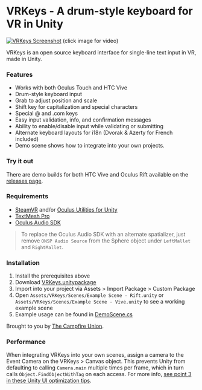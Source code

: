 # VRKeys - A drum-style keyboard for VR in Unity

[![VRKeys Screenshot](https://github.com/campfireunion/VRKeys/blob/master/Assets/VRKeys/Textures/vrkeys-screenshot.png?raw=true)](https://www.youtube.com/watch?v=Q_kUlVTyRag)
(click image for video)

VRKeys is an open source keyboard interface for single-line text input in VR, made in Unity.

### Features

* Works with both Oculus Touch and HTC Vive
* Drum-style keyboard input
* Grab to adjust position and scale
* Shift key for capitalization and special characters
* Special @ and .com keys
* Easy input validation, info, and confirmation messages
* Ability to enable/disable input while validating or submitting
* Alternate keyboard layouts for i18n (Dvorak & Azerty for French included)
* Demo scene shows how to integrate into your own projects.

### Try it out

There are demo builds for both HTC Vive and Oculus Rift available on the [releases page](https://github.com/campfireunion/VRKeys/releases).

### Requirements

* [SteamVR](https://www.assetstore.unity3d.com/en/#!/content/32647) and/or [Oculus Utilities for Unity](https://developer.oculus.com/downloads/package/oculus-utilities-for-unity-5/)
* [TextMesh Pro](https://www.assetstore.unity3d.com/en/#!/content/84126)
* [Oculus Audio SDK](https://developer.oculus.com/downloads/package/oculus-audio-sdk-plugins/)

> To replace the Oculus Audio SDK with an alternate spatializer, just remove `ONSP Audio Source` from the Sphere object under `LeftMallet` and `RightMallet`.

### Installation

1. Install the prerequisites above
2. Download [VRKeys.unitypackage](https://github.com/campfireunion/VRKeys/blob/master/VRKeys.unitypackage)
3. Import into your project via Assets > Import Package > Custom Package
4. Open `Assets/VRKeys/Scenes/Example Scene - Rift.unity` or `Assets/VRKeys/Scenes/Example Scene - Vive.unity` to see a working example scene
5. Example usage can be found in [DemoScene.cs](https://github.com/campfireunion/VRKeys/blob/master/Assets/VRKeys/Scripts/Example/DemoScene.cs)

Brought to you by [The Campfire Union](https://www.campfireunion.com/).

### Performance

When integrating VRKeys into your own scenes, assign a camera to the Event Camera on the VRKeys > Canvas object. This prevents Unity from defaulting to calling `Camera.main` multiple times per frame, which in turn calls `Object.FindObjectWithTag` on each access. For more info, [see point 3 in these Unity UI optimization tips](https://create.unity3d.com/Unity-UI-optimization-tips).